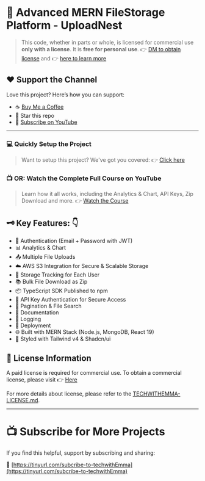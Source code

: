 # 🌟 Advanced MERN FileStorage Platform - UploadNest

> This code, whether in parts or whole, is licensed for commercial use **only with a license**. It is **free for personal use**.
> 👉 [DM to obtain license](https://x.com/techwithemma) and 👉 [here to learn more](https://github.com/TechWithEmmaYT/Advanced-MERN-AI-Financial-SaaS-Platform/blob/main/TECHWITHEMMA-LICENSE.md)

## ❤️ Support the Channel

Love this project? Here’s how you can support:

- ☕ [Buy Me a Coffee](https://buymeacoffee.com/techwithemmaofficial)
- 🌟 Star this repo
- 🎥 [Subscribe on YouTube](https://tinyurl.com/subcribe-to-techwithEmma)

---

### 💻 Quickly Setup the Project

> Want to setup this project? We've got you covered:
> 👉 [Click here](https://techwithemma.gumroad.com/l/nphhyz)

### 📺 OR: Watch the Complete Full Course on YouTube

> Learn how it all works, including the Analytics & Chart, API Keys, Zip Download and more.
> 👉 [Watch the Course](https://www.youtube.com/watch?v=2S7Y2wewF6I)

## 🗝️ Key Features: 👇

- 🔐 Authentication (Email + Password with JWT)
- 📊 Analytics & Chart
- 📤 Multiple File Uploads
- ☁️ AWS S3 Integration for Secure & Scalable Storage
- 💾 Storage Tracking for Each User
- 📚 Bulk File Download as Zip
- 📦 TypeScript SDK Published to npm
- 🔑 API Key Authentication for Secure Access
- 📅 Pagination & File Search
- 📄 Documentation
- 📝 Logging
- 🚀 Deployment
- 🌐 Built with MERN Stack (Node.js, MongoDB, React 19)
- 🎨 Styled with Tailwind v4 & Shadcn/ui

## 📜 License Information

A paid license is required for commercial use. To obtain a commercial license, please visit 👉 [Here](https://techwithemma.gumroad.com/l/huytmd)

For more details about license, please refer to the [TECHWITHEMMA-LICENSE.md](https://github.com/TechWithEmmaYT/Advanced-MERN-AI-Financial-SaaS-Platform/blob/main/TECHWITHEMMA-LICENSE.md).

---

# 📺 Subscribe for More Projects

If you find this helpful, support by subscribing and sharing:

🔗 [https://tinyurl.com/subcribe-to-techwithEmma](https://tinyurl.com/subcribe-to-techwithEmma)
